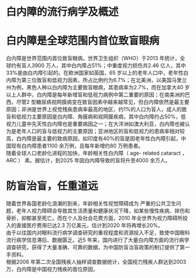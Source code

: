 # 白内障的流行病学及概述  
#  白内障是全球范围内首位致盲眼病  
白内障是世界范围内首位致盲眼病。世界卫生组织（WHO）于2013 年统计，全球约有盲人3900 万人，其中白内障占$51\%$；中重度视力损伤共2.46 亿人，其中$33\%$是由白内障引起的。在欧洲国家如英国，65 岁以上的老年人口中，老年性白内障为第三位致盲和低视力因素，所占比例约为$6.7\%$；在北美洲，以美国马里兰州为例，黑色人种以白内障为主要致盲眼病，其患病率为$2.7\%$，而在加拿大40 岁以上人群中，白内障是每年新增盲和低视力病例中第二重要的原因；在南美洲的巴西，尽管2 型糖尿病视网膜病变在致盲因素中越来越常见，但白内障依然是最主要原因；非洲是世界上视觉残疾患病率最高的地区，约$1\%$的人口为盲人，成人的致盲和低视力主要原因是白内障、角膜病和视网膜疾病，其中白内障约占$50\%$，低视力儿童中先天性白内障也是重要病因之一；在大洋洲如澳大利亚，白内障也被认为是老年人口的盲与低视力的主要原因；亚洲地区的盲和低视力的患病率相对较高，白内障是最主要的致病原因，如印度有$40\%$的盲是因老年性白内障引起，中国现有白内障患者1100 余万例，且每年新增约80 万例患者。  
随着全球人口老龄化进程的加快，年龄相关性白内障（ age- related cataract ， ARC ） 素。据估计，到2025 年因白内障导致的盲将升至4000 余万人。  
#  防盲治盲，任重道远  
随着世界各国老龄化浪潮的到来，年龄相关性视觉障碍成为 严重的公共卫生问题，老年人视力障碍会导致其生活质量和健康状况下降，如某些慢性疾病、摔伤和骨折，抑郁甚至死亡。而在个人及社会花费方面，2010 年全世界为视力障碍所投入的直接医疗费用已达2.3 万亿美元，估计到2020 年将再增长$20\%$。  
由于以往国内对眼科流行病学调查研究的重视程度和资源投入不足，致使中国眼科流行病学信息滞后、数据匮乏。近5 年来，国内进行了大量白内障方面的流行病学调查研究，获得了大量准确、可靠的数据，为中国防盲治盲政策的制订提供了第一手资料。  
根据2006 年第二次全国残疾人抽样调查数据统计，全国视力残疾人群达到2003 万，白内障是中国视力残疾的首位原因，  